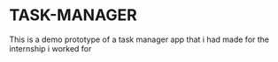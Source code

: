 # TASK-MANAGER
This is a demo prototype of a task manager app that i had made for the internship i worked for
